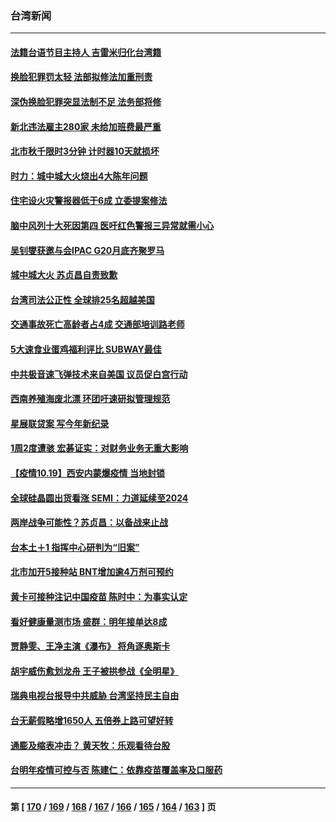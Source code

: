 ### 台湾新闻
---
#### [法籍台语节目主持人 吉雷米归化台湾籍](../../pages/ncid1349361/n13315292.md) 
#### [换脸犯罪罚太轻 法部拟修法加重刑责](../../pages/ncid1349361/n13315305.md) 
#### [深伪换脸犯罪突显法制不足 法务部将修](../../pages/ncid1349361/n13315310.md) 
#### [新北违法雇主280家 未给加班费最严重](../../pages/ncid1349361/n13315312.md) 
#### [北市秋千限时3分钟 计时器10天就损坏](../../pages/ncid1349361/n13315319.md) 
#### [时力：城中城大火烧出4大陈年问题](../../pages/ncid1349361/n13315326.md) 
#### [住宅设火灾警报器低于6成 立委提案修法](../../pages/ncid1349361/n13315329.md) 
#### [脑中风列十大死因第四 医吁红色警报三异常就需小心](../../pages/ncid1349361/n13315351.md) 
#### [吴钊燮获邀与会IPAC G20月底齐聚罗马](../../pages/ncid1349361/n13315303.md) 
#### [城中城大火 苏贞昌自责致歉](../../pages/ncid1349361/n13315343.md) 
#### [台湾司法公正性 全球排25名超越美国](../../pages/ncid1349361/n13315346.md) 
#### [交通事故死亡高龄者占4成 交通部培训路老师](../../pages/ncid1349361/n13315349.md) 
#### [5大速食业蛋鸡福利评比 SUBWAY最佳](../../pages/ncid1349361/n13315355.md) 
#### [中共极音速飞弹技术来自美国 议员促白宫行动](../../pages/ncid1349361/n13315333.md) 
#### [西南养殖海废北漂 环团吁速研拟管理规范](../../pages/ncid1349361/n13315219.md) 
#### [星展联贷案 写今年新纪录](../../pages/ncid1349361/n13315225.md) 
#### [1周2度遭骇 宏碁证实：对财务业务无重大影响](../../pages/ncid1349361/n13315231.md) 
#### [【疫情10.19】西安内蒙爆疫情 当地封锁](../../pages/ncid1349361/n13314635.md) 
#### [全球硅晶圆出货看涨 SEMI：力道延续至2024](../../pages/ncid1349361/n13315107.md) 
#### [两岸战争可能性？苏贞昌：以备战来止战](../../pages/ncid1349361/n13315092.md) 
#### [台本土＋1  指挥中心研判为“旧案”](../../pages/ncid1349361/n13315073.md) 
#### [北市加开5接种站 BNT增加逾4万剂可预约](../../pages/ncid1349361/n13315063.md) 
#### [黄卡可接种注记中国疫苗 陈时中：为事实认定](../../pages/ncid1349361/n13315061.md) 
#### [看好健康量测市场 盛群：明年接单达8成](../../pages/ncid1349361/n13315065.md) 
#### [贾静雯、王净主演《瀑布》 将角逐奥斯卡](../../pages/ncid1349361/n13314795.md) 
#### [胡宇威伤愈划龙舟 王子被拱参战《全明星》](../../pages/ncid1349361/n13314802.md) 
#### [瑞典电视台报导中共威胁 台湾坚持民主自由](../../pages/ncid1349361/n13314395.md) 
#### [台无薪假略增1650人 五倍券上路可望好转](../../pages/ncid1349361/n13312591.md) 
#### [通膨及缩表冲击？ 黄天牧：乐观看待台股](../../pages/ncid1349361/n13312604.md) 
#### [台明年疫情可控与否 陈建仁：依靠疫苗覆盖率及口服药](../../pages/ncid1349361/n13312543.md) 

---
#### 第 [ [170](./170.md) / [169](./169.md) / [168](./168.md) / [167](./167.md) / [166](./166.md) / [165](./165.md) / [164](./164.md) / [163](./163.md) ] 页
